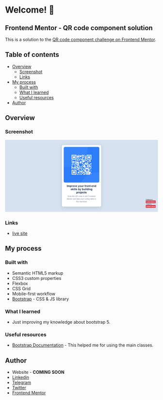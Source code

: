 # Welcome! 👋

## Frontend Mentor - QR code component solution

This is a solution to the [QR code component challenge on Frontend Mentor](https://www.frontendmentor.io/challenges/qr-code-component-iux_sIO_H).

## Table of contents

- [Overview](#overview)
  - [Screenshot](#screenshot)
  - [Links](#links)
- [My process](#my-process)
  - [Built with](#built-with)
  - [What I learned](#what-i-learned)
  - [Useful resources](#useful-resources)
- [Author](#author)

## Overview

### Screenshot

![Screenshot of the challenge](./images/screenshot.png)

### Links

- [live site](https://your-live-site-url.com)

## My process

### Built with

- Semantic HTML5 markup
- CSS3 custom properties
- Flexbox
- CSS Grid
- Mobile-first workflow
- [Bootstrap](https://getbootstrap.com/) - CSS & JS library

### What I learned

- Just improving my knowledge about bootstrap 5.

### Useful resources

- [Bootstrap Documentation](https://getbootstrap.com/docs/5.1/getting-started/introduction/) - This helped me for using the main classes.

## Author

- Website - **COMING SOON**
- [Linkedin](https://www.linkedin.com/in/joe-hsn/)
- [Telegram](https://t.me/Joe_Hsn)
- [Twitter](https://www.twitter.com/Jo_Hsn)
- [Frontend Mentor](https://www.frontendmentor.io/profile/Joe-Hsn)
